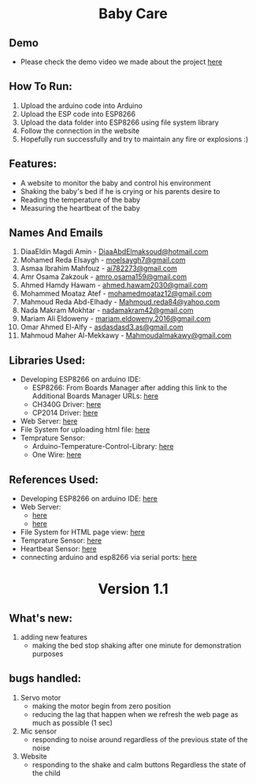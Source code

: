 # <center> Baby Care </center>
## Demo
- Please check the demo video we made about the project [here](https://youtu.be/ymee8DEb5Fk)
## How To Run:
1. Upload the arduino code into Arduino
2. Upload the ESP code into ESP8266
3. Upload the data folder into ESP8266 using file system library
4. Follow the connection in the website
5. Hopefully run successfully and try to maintain any fire or explosions :)

## Features:
- A website to monitor the baby and control his environment
- Shaking the baby's bed if he is crying or his parents desire to
- Reading the temperature of the baby
- Measuring the heartbeat of the baby

## Names And Emails
1. DiaaEldin Magdi Amin - DiaaAbdElmaksoud@hotmail.com
2. Mohamed Reda Elsaygh - moelsaygh7@gmail.com 
3. Asmaa Ibrahim Mahfouz - ai782273@gmail.com 
4. Amr Osama Zakzouk - amro.osama159@gmail.com 
5. Ahmed Hamdy Hawam - ahmed.hawam2030@gmail.com
6. Mohammed Moataz Atef - mohamedmoataz12@gmail.com 
7. Mahmoud Reda Abd-Elhady - Mahmoud.reda84@yahoo.com
8. Nada Makram Mokhtar - nadamakram42@gmail.com 
9. Mariam Ali Eldoweny - mariam.eldoweny.2016@gmail.com
10. Omar Ahmed El-Alfy - asdasdasd3.as@gmail.com
11. Mahmoud Maher Al-Mekkawy - Mahmoudalmakawy@gmail.com
## Libraries Used:
- Developing ESP8266 on arduino IDE:
    - ESP8266: From Boards Manager after adding this link to the Additional Boards Manager URLs: [here](http://arduino.esp8266.com/stable/package_esp8266com_index.json)
    - CH340G Driver: [here](https://wiki.wemos.cc/downloads)
    - CP2014 Driver: [here](https://www.silabs.com/products/development-tools/software/usb-to-uart-bridge-vcp-drivers)
- Web Server: [here](https://github.com/me-no-dev/ESPAsyncWebServer)
- File System for uploading html file: [here](https://github.com/esp8266/arduino-esp8266fs-plugin/releases)
- Temprature Sensor:
    - Arduino-Temperature-Control-Library: [here](https://github.com/milesburton/Arduino-Temperature-Control-Library)
    - One Wire: [here](https://github.com/PaulStoffregen/OneWire)
## References Used:
- Developing ESP8266 on arduino IDE: [here](https://www.youtube.com/watch?v=AFUAMVFzpWw)
- Web Server:
    - [here](https://www.youtube.com/watch?v=dWM4p_KaTHY)
    - [here](https://arduino-esp8266.readthedocs.io/en/latest/esp8266wifi/server-examples.html)
- File System for HTML page view: [here](https://randomnerdtutorials.com/install-esp8266-filesystem-uploader-arduino-ide/)
- Temprature Sensor: [here](https://www.xtronical.com/basics/environmental-sensors/temperature-sensor-dallas-ds18b20/?fbclid=IwAR1KimdQGGY1xwxKlgO0dgLF0hZm5AZJNZMdwky8zbKmG8aijRV-uwgqC_Y)
- Heartbeat Sensor: [here](https://github.com/Arafa-microsys/Projects/blob/master/PulseSensor/pulse_sensor.ino)
- connecting arduino and esp8266 via serial ports: [here](https://www.youtube.com/watch?v=6-RXqFS_UtU)
# <center> Version 1.1 </center>
## What's new:
1. adding new features
    - making the bed stop shaking after one minute for demonstration purposes
## bugs handled:
1. Servo motor
    - making the motor begin from zero position
    - reducing the lag that happen when we refresh the web page as much as possible (1 sec)
2. Mic sensor
    - responding to noise around regardless of the previous state of the noise
3. Website
    - responding to the shake and calm buttons Regardless the state of the child
